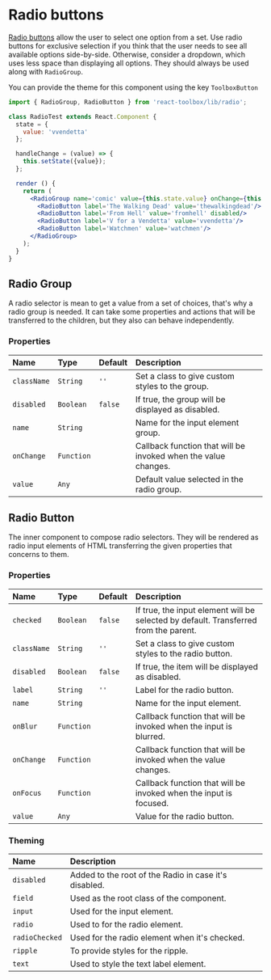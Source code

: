 # Radio buttons

[Radio buttons](https://www.google.com/design/spec/components/selection-controls.html#selection-controls-radio-button) allow the user to select one option from a set. Use radio buttons for exclusive selection if you think that the user needs to see all available options side-by-side. Otherwise, consider a dropdown, which uses less space than displaying all options. They should always be used along with `RadioGroup`.

You can provide the theme for this component using the key `ToolboxButton`

<!-- example -->
```jsx
import { RadioGroup, RadioButton } from 'react-toolbox/lib/radio';

class RadioTest extends React.Component {
  state = {
    value: 'vvendetta'
  };

  handleChange = (value) => {
    this.setState({value});
  };

  render () {
    return (
      <RadioGroup name='comic' value={this.state.value} onChange={this.handleChange}>
        <RadioButton label='The Walking Dead' value='thewalkingdead'/>
        <RadioButton label='From Hell' value='fromhell' disabled/>
        <RadioButton label='V for a Vendetta' value='vvendetta'/>
        <RadioButton label='Watchmen' value='watchmen'/>
      </RadioGroup>
    );
  }
}
```

## Radio Group

A radio selector is mean to get a value from a set of choices, that's why a radio group is needed. It can take some properties and actions that will be transferred to the children, but they also can behave independently.

### Properties

| Name          | Type          | Default         | Description|
|:-----|:-----|:-----|:-----|
| `className`   | `String`      | `''`        | Set a class to give custom styles to the group.|
| `disabled`    | `Boolean`     | `false`     | If true, the group will be displayed as disabled.|
| `name`        | `String`      |             | Name for the input element group. |
| `onChange`    | `Function`    |             | Callback function that will be invoked when the value changes. |
| `value`       | `Any`         |             | Default value selected in the radio group. |


## Radio Button

The inner component to compose radio selectors. They will be rendered as radio input elements of HTML transferring the given properties that concerns to them.

### Properties

| Name          | Type          | Default         | Description|
|:-----|:-----|:-----|:-----|
| `checked`     | `Boolean`     | `false`     | If true, the input element will be selected by default. Transferred from the parent. |
| `className`   | `String`      | `''`        | Set a class to give custom styles to the radio button.|
| `disabled`    | `Boolean`     | `false`     | If true, the item will be displayed as disabled.|
| `label`       | `String`      | `''`        | Label for the radio button.|
| `name`        | `String`      |             | Name for the input element. |
| `onBlur`      | `Function`    |             | Callback function that will be invoked when the input is blurred. |
| `onChange`    | `Function`    |             | Callback function that will be invoked when the value changes. |
| `onFocus`     | `Function`    |             | Callback function that will be invoked when the input is focused. |
| `value`       | `Any`         |             | Value for the radio button. |

### Theming

| Name     | Description|
|:---------|:-----------|
| `disabled` | Added to the root of the Radio in case it's disabled.|
| `field` | Used as the root class of the component.|
| `input` | Used for the input element.|
| `radio` | Used to for the radio element.|
| `radioChecked` | Used for the radio element when it's checked.|
| `ripple` | To provide styles for the ripple.|
| `text` | Used to style the text label element.|
